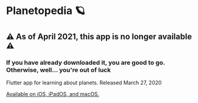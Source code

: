 # Planetopedia 🪐

## ⚠️ As of April 2021, this app is no longer available ⚠️
### If you have already downloaded it, you are good to go. Otherwise, well... you're out of luck

Flutter app for learning about planets.
Released March 27, 2020

[Available on iOS, iPadOS, and macOS.](https://apps.apple.com/us/app/planetopedia/id1501920966)
